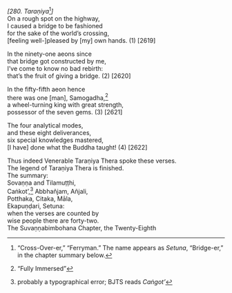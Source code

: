 *\[280. Taraṇiya*[^1]*\]*  
On a rough spot on the highway,  
I caused a bridge to be fashioned  
for the sake of the world’s crossing,  
\[feeling well-\]pleased by \[my\] own hands. (1) \[2619\]

In the ninety-one aeons since  
that bridge got constructed by me,  
I’ve come to know no bad rebirth:  
that’s the fruit of giving a bridge. (2) \[2620\]

In the fifty-fifth aeon hence  
there was one \[man\], Samogadha,[^2]  
a wheel-turning king with great strength,  
possessor of the seven gems. (3) \[2621\]

The four analytical modes,  
and these eight deliverances,  
six special knowledges mastered,  
\[I have\] done what the Buddha taught! (4) \[2622\]

Thus indeed Venerable Taraṇiya Thera spoke these verses.  
The legend of Taraṇiya Thera is finished.  
The summary:  
Sovaṇṇa and Tilamuṭṭhi,  
Caṅkot’,[^3] Abbhañjam, Añjali,  
Potthaka, Citaka, Māla,  
Ekapuṇḍari, Setuna:  
when the verses are counted by  
wise people there are forty-two.  
The Suvaṇṇabimbohana Chapter, the Twenty-Eighth

[^1]: “Cross-Over-er,” “Ferryman.” The name appears as *Setuna*,
    “Bridge-er,” in the chapter summary below.

[^2]: “Fully Immersed”

[^3]: probably a typographical error; BJTS reads *Caṅgot’*
